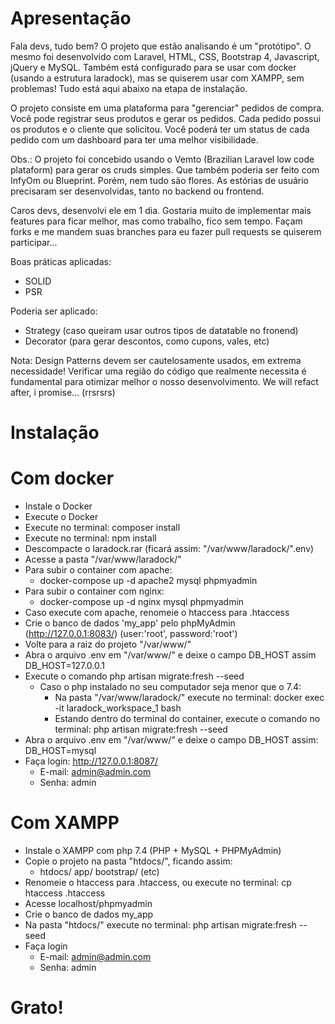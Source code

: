 # Apresentação

Fala devs, tudo bem? O projeto que estão analisando é um "protótipo". O mesmo foi desenvolvido com Laravel, HTML, CSS, Bootstrap 4, Javascript, jQuery e MySQL.
Também está configurado para se usar com docker (usando a estrutura laradock), mas se quiserem usar com XAMPP, sem problemas! Tudo está aqui abaixo na etapa de instalação.

O projeto consiste em uma plataforma para "gerenciar" pedidos de compra. Você pode registrar seus produtos e gerar os pedidos. Cada pedido possui os produtos e o cliente que solicitou. 
Você poderá ter um status de cada pedido com um dashboard para ter uma melhor visibilidade.

Obs.: O projeto foi concebido usando o Vemto (Brazilian Laravel low code plataform) para gerar os cruds simples. Que também poderia ser feito com InfyOm ou Blueprint.
Porém, nem tudo são flores. As estórias de usuário precisaram ser desenvolvidas, tanto no backend ou frontend.

Caros devs, desenvolvi ele em 1 dia. Gostaria muito de implementar mais features para ficar melhor, mas como trabalho, fico sem tempo. Façam forks e me mandem suas branches para eu fazer pull requests se quiserem participar...

Boas práticas aplicadas:
- SOLID
- PSR

Poderia ser aplicado:
- Strategy (caso queiram usar outros tipos de datatable no fronend)
- Decorator (para gerar descontos, como cupons, vales, etc)

Nota: Design Patterns devem ser cautelosamente usados, em extrema necessidade! Verificar uma região do código que realmente necessita é fundamental para otimizar melhor o nosso desenvolvimento. 
We will refact after, i promise... (rrsrsrs)

# Instalação

# Com docker
  * Instale o Docker
  * Execute o Docker
  * Execute no terminal: composer install
  * Execute no terminal: npm install
  * Descompacte o laradock.rar (ficará assim: "/var/www/laradock/".env)
  * Acesse a pasta "/var/www/laradock/"
  * Para subir o container com apache:
      * docker-compose up -d apache2 mysql phpmyadmin
  * Para subir o container com nginx: 
      * docker-compose up -d nginx mysql phpmyadmin  
  * Caso execute com apache, renomeie o htaccess para .htaccess 
  * Crie o banco de dados 'my_app' pelo phpMyAdmin (http://127.0.0.1:8083/) (user:'root', password:'root')
  * Volte para a raiz do projeto "/var/www/"
  * Abra o arquivo .env em "/var/www/" e deixe o campo DB_HOST assim DB_HOST=127.0.0.1
  * Execute o comando php artisan migrate:fresh --seed 
    * Caso o php instalado no seu computador seja menor que o 7.4: 
      * Na pasta "/var/www/laradock/" execute no terminal: docker exec -it laradock_workspace_1 bash
      * Estando dentro do terminal do container, execute o comando no terminal: php artisan migrate:fresh --seed
  * Abra o arquivo .env em "/var/www/" e deixe o campo DB_HOST assim: DB_HOST=mysql
  * Faça login: http://127.0.0.1:8087/
    * E-mail: admin@admin.com
    * Senha: admin

# Com XAMPP
  
  * Instale o XAMPP com php 7.4 (PHP + MySQL + PHPMyAdmin)
  * Copie o projeto na pasta "htdocs/", ficando assim:
    * htdocs/ 
        app/
        bootstrap/ (etc)
  * Renomeie o htaccess para .htaccess, ou execute no terminal:
      cp htaccess .htaccess
  * Acesse localhost/phpmyadmin
  * Crie o banco de dados my_app
  * Na pasta "htdocs/" execute no terminal: php artisan migrate:fresh --seed
  * Faça login
    * E-mail: admin@admin.com
    * Senha: admin

# Grato!




